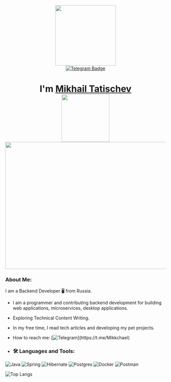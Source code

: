  <div id="header" align="center">
  <img src="https://media.giphy.com/media/v1.Y2lkPTc5MGI3NjExOGFkc2UzbTN3eG8wa2c1Y3doaTVrcnZuZGpnMzBxZXY5dWY2Nm84NyZlcD12MV9zdGlja2Vyc19zZWFyY2gmY3Q9cw/WFZvB7VIXBgiz3oDXE/giphy.gif" width="190"/>
</div>  

<div id="badges" align="center">
    <a href="https://t.me/Mikkchael">
       <img src="https://img.shields.io/badge/Telegram-blue?style=for-the-badge&logo=telegram&logoColor=white" alt="Telegram Badge"/>
    </a>
</div>  

<div align="center">
  <img src="https://komarev.com/ghpvc/?username=mikhaeltatischev&style=flat-square&color=blue" alt=""/>
</div>

<h1 align="center">I'm <a href="https://t.me/Mikkchael" target="_blank">Mikhail Tatischev</a> 

<div align="center">
    <img src="https://media.giphy.com/media/iDbDicWr95THaVsuIF/giphy.gif" width="150px"/>
</div>

<div align="center">
  <img src="https://media.giphy.com/media/2IudUHdI075HL02Pkk/giphy.gif" width="600" height="400"/>
</div>

### About Me:
I am a Backend Developer :desktop_computer: from Russia.

- I am a programmer and contributing backend development for building web applications, microservices, desktop applications.

- Exploring Technical Content Writing.

- In my free time, I read tech articles and developing my pet projects.

- How to reach me: [![Telegram](https://img.shields.io/badge/Telegram-blue?style=for-the-badge&logo=telegram&logoColor=white")](https://t.me/Mikkchael)
   
- ### :hammer_and_wrench: Languages and Tools:  
![Java](https://img.shields.io/badge/java-%23ED8B00.svg?style=for-the-badge&logo=openjdk&logoColor=white)
![Spring](https://img.shields.io/badge/spring-%236DB33F.svg?style=for-the-badge&logo=spring&logoColor=white)
![Hibernate](https://img.shields.io/badge/Hibernate-59666C?style=for-the-badge&logo=Hibernate&logoColor=white)
![Postgres](https://img.shields.io/badge/postgres-%23316192.svg?style=for-the-badge&logo=postgresql&logoColor=white)
![Docker](https://img.shields.io/badge/docker-%230db7ed.svg?style=for-the-badge&logo=docker&logoColor=white)
![Postman](https://img.shields.io/badge/Postman-FF6C37?style=for-the-badge&logo=postman&logoColor=white)

![Top Langs](https://github-readme-stats.vercel.app/api/top-langs/?username=mikhaeltatischev&theme=dark)
 
  
 
